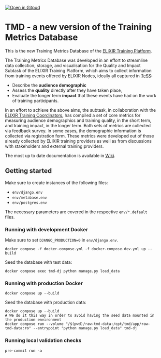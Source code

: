 [![Open in Gitpod](https://gitpod.io/button/open-in-gitpod.svg)](https://gitpod.io/#https://github.com/elixir-europe-training/Training-Metrics-Database/)

# TMD - a new version of the Training Metrics Database

This is the new Training Metrics Database of the [ELIXIR Training Platform](https://elixir-europe.org/platforms/training).

The Training Metrics Database was developed in an effort to streamline data collection, storage, and visualisation for the Quality and Impact Subtask of the ELIXIR Training Platform, which aims to collect information from training events offered by ELIXIR Nodes, ideally all captured in [TeSS](https://tess.elixir-europe.org/events):

- Describe the **audience demographic**
- Assess the **quality** directly after they have taken place,
- Evaluate the longer term **impact** that these events have had on the work of training participants.

In an effort to achieve the above aims, the subtask, in collaboration with the [ELIXIR Training Coordinators](https://elixir-europe.org/platforms/training/how-organised), has compiled a set of core metrics for measuring audience demographics and training quality, in the short term, and training impact, in the longer term. Both sets of metrics are collected via feedback survey. In some cases, the demographic information is collected via registration form. These metrics were developed out of those already collected by ELIXIR training providers as well as from discussions with stakeholders and external training providers.

The most up to date documentation is available in [Wiki](https://github.com/elixir-europe-training/Training-Metrics-Database/wiki).

## Getting started
Make sure to create instances of the following files:
- `env/django.env`
- `env/metabase.env`
- `env/postgres.env`

The necessary parameters are covered in the respective `env/*.default` files.

### Running with development Docker
Make sure to set `DJANGO_PRODUCTION=0` in `env/django.env`.

```shell
docker compose -f docker-compose.yml -f docker-compose.dev.yml up --build
```

Seed the database with test data:

```shell
docker compose exec tmd-dj python manage.py load_data
```

### Running with production Docker 

```shell
docker compose up --build
```

Seed the database with production data:

```shell
docker compose up --build
# We do it this way in order to avoid having the seed data mounted in the production environment
docker compose run --volume "/$(pwd)/raw-tmd-data:/opt/tmd/app/raw-tmd-data:ro" --entrypoint "python manage.py load_data" tmd-dj
```

### Running local validation checks

```shell
pre-commit run -a
```
